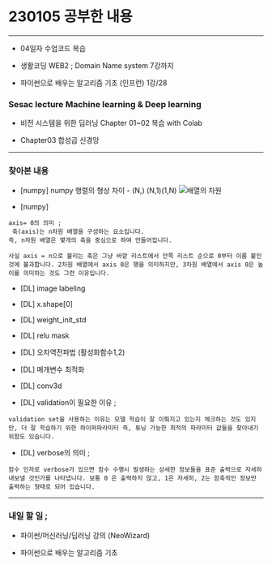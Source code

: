 # 230105 공부한 내용

---

- 04일자 수업코드 복습

- 생활코딩 WEB2 ; Domain Name system 7강까지

- 파이썬으로 배우는 알고리즘 기초 (인프런) 1강/28

### Sesac lecture Machine learning & Deep learning

- 비전 시스템을 위한 딥러닝 Chapter 01~02 복습 with Colab

- Chapter03 합성곱 신경망

---

### 찾아본 내용

- [numpy] numpy 행렬의 형상 차이 - (N,) (N,1)(1,N)
  ![배열의 차원](https://img1.daumcdn.net/thumb/R1280x0/?scode=mtistory2&fname=https%3A%2F%2Fblog.kakaocdn.net%2Fdn%2FbLnBEt%2FbtqCwYr89DG%2Fml0wy5Zjchxck32tRUKaH1%2Fimg.png)

- [numpy]

```
axis= 0의 의미 ;
 축(axis)는 n차원 배열을 구성하는 요소입니다.
즉, n차원 배열은 몇개의 축을 중심으로 하여 만들어집니다.

사실 axis = n으로 불리는 축은 그냥 바깥 리스트에서 안쪽 리스트 순으로 0부터 이름 붙인것에 불과합니다. 2차원 배열에서 axis 0은 행을 의미하지만, 3차원 배열에서 axis 0은 높이를 의미하는 것도 그런 이유입니다.
```

- [DL] image labeling

- [DL] x.shape[0]

- [DL] weight_init_std

- [DL] relu mask

- [DL] 오차역전파법 (활성화함수1,2)

- [DL] 매개변수 최적화

- [DL] conv3d

- [DL] validation이 필요한 이유 ;

```
validation set을 사용하는 이유는 모델 학습이 잘 이뤄지고 있는지 체크하는 것도 있지만, 더 잘 학습하기 위한 하이퍼파라미터 즉, 튜닝 가능한 최적의 파라미터 값들을 찾아내기 위함도 있습니다.
```

- [DL] verbose의 의미 ;

```
함수 인자로 verbose가 있으면 함수 수행시 발생하는 상세한 정보들을 표준 출력으로 자세히 내보낼 것인가를 나타냅니다. 보통 0 은 출력하지 않고, 1은 자세히, 2는 함축적인 정보만 출력하는 형태로 되어 있습니다.
```

---

### 내일 할 일 ;

- 파이썬/머신러닝/딥러닝 강의 (NeoWizard)

- 파이썬으로 배우는 알고리즘 기초

